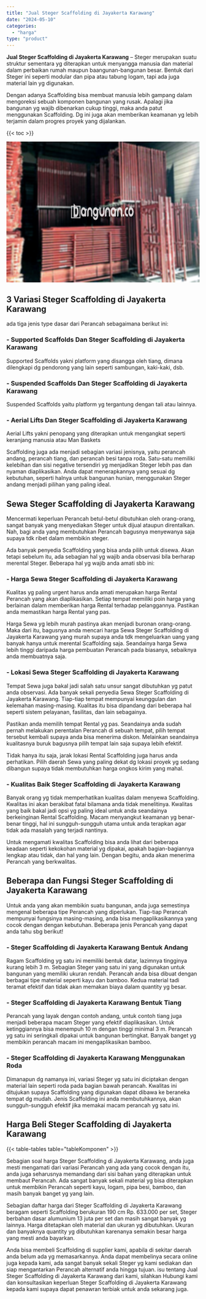 ```yaml
---
title: "Jual Steger Scaffolding di Jayakerta Karawang"
date: "2024-05-10"
categories: 
  - "harga"
type: "product"
---
```


**Jual Steger Scaffolding di Jayakerta Karawang** – Steger merupakan suatu struktur sementara yg diterapkan untuk menyangga manusia dan material dalam perbaikan rumah maupun baangunan-bangunan besar. Bentuk dari Steger ini seperti modular dan pipa atau tabung logam, tapi ada juga material lain yg digunakan.

Dengan adanya Scaffolding bisa membuat manusia lebih gampang dalam mengoreksi sebuah komponen bangunan yang rusak. Apalagi jika bangunan yg wajib dibenarkan cukup tinggi, maka anda patut menggunakan Scaffolding. Dg ini juga akan memberikan keamanan yg lebih terjamin dalam progres proyek yang dijalankan.

{{< toc >}}

![Jual Steger Scaffolding di Jayakerta Karawang](/images/sewa-scaffolding-steger-09.png)

## 3 Variasi Steger Scaffolding di Jayakerta Karawang

ada tiga jenis type dasar dari Perancah sebagaimana berikut ini:

### \- Supported Scaffolds Dan Steger Scaffolding di Jayakerta Karawang

Supported Scaffolds yakni platform yang disangga oleh tiang, dimana dilengkapi dg pendorong yang lain seperti sambungan, kaki-kaki, dsb.

### \- Suspended Scaffolds Dan Steger Scaffolding di Jayakerta Karawang

Suspended Scaffolds yaitu platform yg tergantung dengan tali atau lainnya.

### \- Aerial Lifts Dan Steger Scaffolding di Jayakerta Karawang

Aerial Lifts yakni penopang yang diterapkan untuk mengangkat seperti keranjang manusia atau Man Baskets

Scaffolding juga ada menjadi sebagian variasi jenisnya, yaitu perancah andang, perancah tiang, dan perancah besi tanpa roda. Satu-satu memiliki kelebihan dan sisi negative tersendiri yg menjadikan Steger lebih pas dan nyaman diaplikasikan. Anda dapat menerapkannya yang sesuai dg kebutuhan, seperti halnya untuk bangunan hunian, menggunakan Steger andang menjadi pilihan yang paling ideal.

## Sewa Steger Scaffolding di Jayakerta Karawang

Mencermati keperluan Perancah betul-betul dibutuhkan oleh orang-orang, sangat banyak yang menyediakan Steger untuk dijual ataupun direntalkan. Nah, bagi anda yang membutuhkan Perancah bagusnya menyewanya saja supaya tdk ribet dalam membikin steger.

Ada banyak penyedia Scaffolding yang bisa anda pilih untuk disewa. Akan tetapi sebelum itu, ada sebagian hal yg wajib anda observasi bila berharap merental Steger. Beberapa hal yg wajib anda amati sbb ini:

### \- Harga Sewa Steger Scaffolding di Jayakerta Karawang

Kualitas yg paling urgent harus anda amati merupakan harga Rental Perancah yang akan diaplikasikan. Setiap tempat memiliki poin harga yang berlainan dalam memberikan harga Rental terhadap pelanggannya. Pastikan anda memastikan harga Rental yang pas.

Harga Sewa yg lebih murah pastinya akan menjadi buronan orang-orang. Maka dari itu, bagusnya anda mencari harga Sewa Steger Scaffolding di Jayakerta Karawang yang murah supaya anda tdk mengeluarkan uang yang banyak hanya untuk merental Scaffolding saja. Seandainya harga Sewa lebih tinggi daripada harga pembuatan Perancah pada biasanya, sebaiknya anda membuatnya saja.

### \- Lokasi Sewa Steger Scaffolding di Jayakerta Karawang

Tempat Sewa juga bakal jadi salah satu unsur sangat dibutuhkan yg patut anda observasi. Ada banyak sekali penyedia Sewa Steger Scaffolding di Jayakerta Karawang. Tiap-tiap tempat mempunyai keunggulan dan kelemahan masing-masing. Kualitas itu bisa dipandang dari beberapa hal seperti sistem pelayanan, fasilitas, dan lain sebagainya.

Pastikan anda memilih tempat Rental yg pas. Seandainya anda sudah pernah melakukan perentalan Perancah di sebuah tempat, pilih tempat tersebut kembali supaya anda bisa menerima diskon. Melainkan seandainya kualitasnya buruk bagusnya pilih tempat lain saja supaya lebih efektif.

Tidak hanya itu saja, jarak lokasi Rental Scaffolding juga harus anda perhatikan. Pilih daerah Sewa yang paling dekat dg lokasi proyek yg sedang dibangun supaya tidak membutuhkan harga ongkos kirim yang mahal.

### \- Kualitas Baik Steger Scaffolding di Jayakerta Karawang

Banyak orang yg tidak memperhatikan kualitas dalam menyewa Scaffolding. Kwalitas ini akan berakibat fatal bilamana anda tidak menelitinya. Kwalitas yang baik bakal jadi opsi yg paling ideal untuk anda seandainya berkeinginan Rental Scaffolding. Macam menyangkut keamanan yg benar-benar tinggi, hal ini sungguh-sungguh utama untuk anda terapkan agar tidak ada masalah yang terjadi nantinya.

Untuk mengamati kwalitas Scaffolding bisa anda lihat dari beberapa keadaan seperti kekokohan material yg dipakai, apakah bagian-bagiannya lengkap atau tidak, dan hal yang lain. Dengan begitu, anda akan menerima Perancah yang berkwalitas.

## Beberapa dan Fungsi Steger Scaffolding di Jayakerta Karawang

Untuk anda yang akan membikin suatu bangunan, anda juga semestinya mengenal beberapa tipe Perancah yang diperlukan. Tiap-tiap Perancah mempunyai fungsinya masing-masing, anda bisa mengaplikasikannya yang cocok dengan dengan kebutuhan. Beberapa jenis Perancah yang dapat anda tahu sbg berikut!

### \- Steger Scaffolding di Jayakerta Karawang Bentuk Andang

Ragam Scaffolding yg satu ini memiliki bentuk datar, lazimnya tingginya kurang lebih 3 m. Sebagian Steger yang satu ini yang digunakan untuk bangunan yang memiliki ukuran rendah. Perancah anda bisa dibuat dengan berbagai tipe material seperti kayu dan bamboo. Kedua material tadi teramat efektif dan tidak akan memakan biaya dalam quantity yg besar.

### \- Steger Scaffolding di Jayakerta Karawang Bentuk Tiang

Perancah yang layak dengan contoh andang, untuk contoh tiang juga menjadi beberapa macam Steger yang efektif diaplikasikan. Untuk ketinggiannya bisa menempuh 10 m dengan tinggi minimal 3 m. Perancah yg satu ini seringkali dipakai untuk bangunan bertingkat. Banyak banget yg membikin perancah macam ini mengaplikasikan bamboo.

### \- Steger Scaffolding di Jayakerta Karawang Menggunakan Roda

Dimanapun dg namanya ini, variasi Steger yg satu ini diciptakan dengan material lain seperti roda pada bagian bawah perancah. Kwalitas ini ditujukan supaya Scaffolding yang digunakan dapat dibawa ke beraneka tempat dg mudah. Jenis Scaffolding ini anda membutuhkannya, akan sungguh-sungguh efektif jika memakai macam perancah yg satu ini.

## Harga Beli Steger Scaffolding di Jayakerta Karawang

{{< table-tables table="tableKomponen" >}}

Sebagian soal harga Steger Scaffolding di Jayakerta Karawang, anda juga mesti mengamati dari variasi Perancah yang ada yang cocok dengan itu, anda juga seharusnya memandang dari sisi bahan yang diterapkan untuk membaut Perancah. Ada sangat banyak sekali material yg bisa diterapkan untuk membikin Perancah seperti kayu, logam, pipa besi, bamboo, dan masih banyak banget yg yang lain.

Sebagian daftar harga dari Steger Scaffolding di Jayakerta Karawang beragam seperti Scaffolding berukuran 190 cm Rp. 633.000 per set, Steger berbahan dasar alumunium 13 juta per set dan masih sangat banyak yg lainnya. Harga ditetapkan oleh material dan ukuran yg dibutuhkan. Ukuran dan banyaknya quantity yg dibutuhkan karenanya semakin besar harga yang mesti anda bayarkan.

Anda bisa membeli Scaffolding di supplier kami, apabila di sekitar daerah anda belum ada yg memasarkannya. Anda dapat membelinya secara online juga kepada kami, ada sangat banyak sekali Steger yg kami sediakan dan siap mengantarkan Perancah alternatif anda hingga tujuan. isu tentang Jual Steger Scaffolding di Jayakerta Karawang dari kami, silahkan Hubungi kami dan konsultasikan keperluan Steger Scaffolding di Jayakerta Karawang kepada kami supaya dapat penawran terbiak untuk anda sekarang juga.
